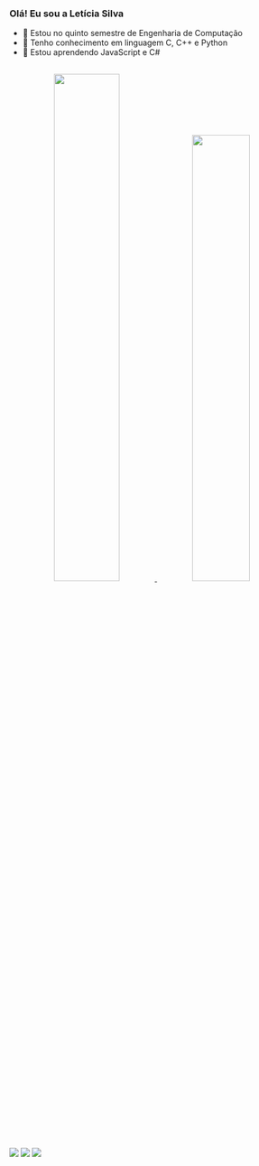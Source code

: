### Olá! Eu sou a Letícia Silva

- 🔭 Estou no quinto semestre de Engenharia de Computação
- 📖 Tenho conhecimento em linguagem C, C++ e Python
- 🌱 Estou aprendendo JavaScript e C#
##
<div align="center">
  <a href="https://github.com/Letolsilva">
  <img width="48%" src="https://github-readme-stats.vercel.app/api?username=letolsilva&show_icons=true&theme=synthwave&include_all_commits=true&count_private=true"/>
  <img width="45%" src="https://github-readme-stats.vercel.app/api/top-langs/?username=letolsilva&layout=compact&langs_count=7&theme=synthwave"/>  
</div>

##

<div>

  <a href="https://instagram.com/letolsilva" target="_blank"><img src="https://img.shields.io/badge/-Instagram-%23E4405F?style=for-the-badge&logo=instagram&logoColor=white" target="_blank"></a>
  <a href = "mailto:letolsilva22@gmail.com"><img src="https://img.shields.io/badge/Gmail-D14836?style=for-the-badge&logo=gmail&logoColor=white" target="_blank"></a>
  <a href="https://www.linkedin.com/in/letolsilva" target="_blank"><img src="https://img.shields.io/badge/-LinkedIn-%230077B5?style=for-the-badge&logo=linkedin&logoColor=white" target="_blank"></a> 
</div>





